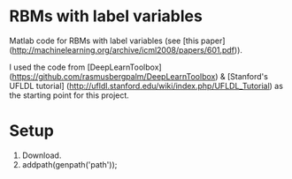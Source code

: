 RBMs with label variables
=========================

Matlab code for RBMs with label variables (see [this paper] (http://machinelearning.org/archive/icml2008/papers/601.pdf)).

I used the code from [DeepLearnToolbox] (https://github.com/rasmusbergpalm/DeepLearnToolbox) & [Stanford's UFLDL tutorial] (http://ufldl.stanford.edu/wiki/index.php/UFLDL_Tutorial) as the starting point for this project.

Setup
=====

1. Download.
2. addpath(genpath('path'));